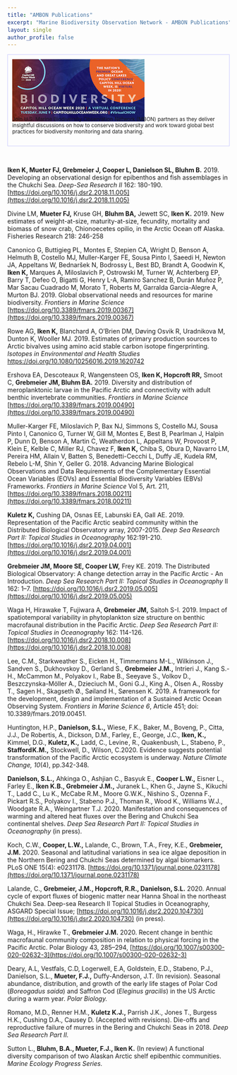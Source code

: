 ```yaml
---
title: "AMBON Publications"
excerpt: "Marine Biodiversity Observation Network - AMBON Publications"
layout: single
author_profile: false
---
```

<div style="margin:auto; padding: 10px; border: 1px solid #ccf; vertical-align:top; display: inline-block;"><a href="/pages/chow/"><img src="/images/chow_small.jpg"></a><span style="position: relative; top: -15px; font-size: smaller; display: inline-block;">Join U.S. Marine Biodiversity Observation Network (MBON) partners as they deliver insightful discussions on how to conserve biodiversity and work toward global best practices for biodiversity monitoring and data sharing.</span></div>

<p>&nbsp;</p>

**Iken K, Mueter FJ, Grebmeier J, Cooper L, Danielson SL, Bluhm B.** 2019. Developing an observational design for epibenthos and fish assemblages in the Chukchi Sea. _Deep-Sea Research II_ 162: 180-190. [https://doi.org/10.1016/j.dsr2.2018.11.005](https://doi.org/10.1016/j.dsr2.2018.11.005)

Divine LM, **Mueter FJ,** Kruse GH, **Bluhm BA,** Jewett SC, **Iken K.** 2019. New estimates of weight-at-size, maturity-at-size, fecundity, mortality and biomass of snow crab, Chionoecetes opilio, in the Arctic Ocean off Alaska. Fisheries Research 218: 246-258

Canonico G, Buttigieg PL, Montes E, Stepien CA, Wright D, Benson A, Helmuth B, Costello MJ, Muller-Karger FE, Sousa Pinto I, Saeedi H, Newton JA, Appeltans W, Bednaršek N, Bodrossy L, Best BD, Brandt A, Goodwin K, **Iken K,** Marques A, Miloslavich P, Ostrowski M, Turner W, Achterberg EP, Barry T, Defeo O, Bigatti G, Henry L-A, Ramiro Sanchez B, Durán Muñoz P, Mar Sacau Cuadrado M, Morato T, Roberts M, Garralda Garcia-Alegre A, Murton BJ. 2019. Global observational needs and resources for marine biodiversity. _Frontiers in Marine Science_ [https://doi.org/10.3389/fmars.2019.00367](https://doi.org/10.3389/fmars.2019.00367)

Rowe AG, **Iken K,** Blanchard A, O’Brien DM, Døving Osvik R, Uradnikova M, Dunton K, Wooller MJ. 2019. Estimates of primary production sources to Arctic bivalves using amino acid stable carbon isotope fingerprinting. _Isotopes in Environmental and Health Studies_ [https://doi.org/10.1080/10256016.2019.1620742 ](https://doi.org/10.1080/10256016.2019.1620742 )

Ershova EA, Descoteaux R, Wangensteen OS, **Iken K, Hopcroft RR,** Smoot C, **Grebmeier JM, Bluhm BA.** 2019. Diversity and distribution of meroplanktonic larvae in the Pacific Arctic and connectivity with adult benthic invertebrate communities. _Frontiers in Marine Science_ [https://doi.org/10.3389/fmars.2019.00490](https://doi.org/10.3389/fmars.2019.00490)

Muller-Karger FE, Miloslavich P, Bax NJ, Simmons S, Costello MJ, Sousa Pinto I, Canonico G, Turner W, Gill M, Montes E, Best B, Pearlman J, Halpin P, Dunn D, Benson A, Martin C, Weatherdon L, Appeltans W, Provoost P, Klein E, Kelble C, Miller RJ, Chavez F, **Iken K,** Chiba S, Obura D, Navarro LM, Pereira HM, Allain V, Batten S, Benedetti-Cecchi L, Duffy JE, Kudela RM, Rebelo L-M, Shin Y, Geller G. 2018. Advancing Marine Biological Observations and Data Requirements of the Complementary Essential Ocean Variables (EOVs) and Essential Biodiversity Variables (EBVs) Frameworks. _Frontiers in Marine Science_ Vol 5, Art. 211, [https://doi.org/10.3389/fmars.2018.00211](https://doi.org/10.3389/fmars.2018.00211)

**Kuletz K,** Cushing DA, Osnas EE, Labunski EA, Gall AE. 2019. Representation of the Pacific Arctic seabird community within the Distributed Biological Observatory array, 2007-2015. _Deep Sea Research Part II: Topical Studies in Oceanography_ 162:191-210. [https://doi.org/10.1016/j.dsr2.2019.04.001](https://doi.org/10.1016/j.dsr2.2019.04.001)

**Grebmeier JM, Moore SE, Cooper LW,** Frey KE. 2019. The Distributed Biological Observatory: A change detection array in the Pacific Arctic - An Introduction. _Deep Sea Research Part II: Topical Studies in Oceanography_ II 162: 1–7. [https://doi.org/10.1016/j.dsr2.2019.05.005](https://doi.org/10.1016/j.dsr2.2019.05.005)

Waga H, Hirawake T, Fujiwara A, **Grebmeier JM,** Saitoh S-I.  2019. Impact of spatiotemporal variability in phytoplankton size structure on benthic macrofaunal distribution in the Pacific Arctic. _Deep Sea Research Part II: Topical Studies in Oceanography_ 162: 114-126. [https://doi.org/10.1016/j.dsr2.2018.10.008](https://doi.org/10.1016/j.dsr2.2018.10.008)

Lee, C.M., Starkweather S., Eicken H., Timmermans M-L., Wilkinson J., Sandven S., Dukhovskoy D., Gerland S., **Grebmeier J.M.,** Intrieri J., Kang S.-H., McCammon M., Polyakov I., Rabe B., Seeyave S., Volkov D., Beszczynska-Möller A., Dzieciuch M., Goni G.J., King A., Olsen A., Rossby T., Sagen H., Skagseth Ø., Søiland H., Sørensen K. 2019. A framework for the development, design and implementation of a Sustained Arctic Ocean Observing System. _Frontiers in Marine Science 6_, Article 451; doi: 10.3389/fmars.2019.00451.

Huntington, H.P., **Danielson, S.L.,** Wiese, F.K., Baker, M., Boveng, P., Citta, J.J., De Robertis, A., Dickson, D.M., Farley, E., George, J.C., **Iken, K.,** Kimmel, D.G., **Kuletz, K.,** Ladd, C., Levine , R., Quakenbush, L., Stabeno, P., **Stafford K.M.,** Stockwell, D., Wilson, C.2020. Evidence suggests potential transformation of the Pacific Arctic ecosystem is underway. _Nature Climate Change, 10_(4), pp.342-348.

**Danielson, S.L.,** Ahkinga O., Ashjian C., Basyuk E., **Cooper L.W.,** Eisner L., Farley E., **Iken K.B., Grebmeier J.M.,** Juranek L., Khen G., Jayne S., Kikuchi T., Ladd C., Lu K., McCabe R.M., Moore G.W.K., Nishino S., Ozenna F., Pickart R.S., Polyakov I., Stabeno P.J., Thoman R., Wood K., Williams W.J., Woodgate R.A., Weingartner T.J. 2020. Manifestation and consequences of warming and altered heat fluxes over the Bering and Chukchi Sea continental shelves. _Deep Sea Research Part II: Topical Studies in Oceanography_ (in press).

Koch, C.W., **Cooper, L.W.,** Lalande, C., Brown, T.A., Frey, K.E., **Grebmeier, J.M.** 2020. Seasonal and latitudinal variations in sea ice algae deposition in the Northern Bering and Chukchi Seas determined by algal biomarkers. PLoS ONE 15(4): e0231178. [https://doi.org/10.1371/journal.pone.0231178](https://doi.org/10.1371/journal.pone.0231178)

Lalande, C., **Grebmeier, J.M., Hopcroft, R.R., Danielson, S.L.** 2020. Annual cycle of export fluxes of biogenic matter near Hanna Shoal in the northeast Chukchi Sea. Deep-sea Research II Topical Studies in Oceanography, ASGARD Special Issue; [https://doi.org/10.1016/j.dsr2.2020.104730](https://doi.org/10.1016/j.dsr2.2020.104730) (in press).

Waga, H., Hirawke T., **Grebmeier J.M.** 2020. Recent change in benthic macrofaunal community composition in relation to physical forcing in the Pacific Arctic. Polar Biology 43, 285–294, [https://doi.org/10.1007/s00300-020-02632-3](https://doi.org/10.1007/s00300-020-02632-3)

Deary, A.L, Vestfals, C.D, Logerwell, E.A, Goldstein, E.D., Stabeno, P.J., Danielson, S.L., **Mueter, F.J.,** Duffy-Anderson, J.T. (In revision). Seasonal abundance, distribution, and growth of the early life stages of Polar Cod (_Boreogadus saida_) and Saffron Cod (_Eleginus gracilis_) in the US Arctic during a warm year. _Polar Biology._

Romano, M.D., Renner H.M., **Kuletz K.J.,** Parrish J.K., Jones T., Burgess H.K., Cushing D.A., Causey D. (Accepted with revisions). Die-offs and reproductive failure of murres in the Bering and Chukchi Seas in 2018. _Deep Sea Research Part II._

Sutton L., **Bluhm, B.A., Mueter, F.J., Iken K.** (In review) A functional diversity comparison of two Alaskan Arctic shelf epibenthic communities. _Marine Ecology Progress Series._
